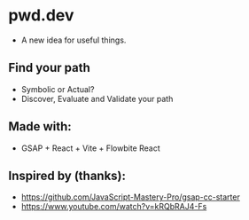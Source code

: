 # pwd.dev

- A new idea for useful things.

## Find your path
- Symbolic or Actual?
- Discover, Evaluate and Validate your path

## Made with:
- GSAP + React + Vite + Flowbite React

## Inspired by (thanks):
- https://github.com/JavaScript-Mastery-Pro/gsap-cc-starter
- https://www.youtube.com/watch?v=kRQbRAJ4-Fs